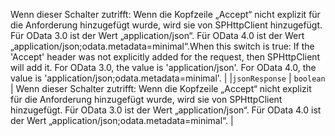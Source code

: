 <span data-ttu-id="7f9c7-p102">Wenn dieser Schalter zutrifft: Wenn die Kopfzeile „Accept“ nicht explizit für die Anforderung hinzugefügt wurde, wird sie von SPHttpClient hinzugefügt. Für OData 3.0 ist der Wert „application/json“. Für OData 4.0 ist der Wert „application/json;odata.metadata=minimal“.</span><span class="sxs-lookup"><span data-stu-id="7f9c7-p102">When this switch is true: If the 'Accept' header was not explicitly added for the request, then SPHttpClient will add it. For OData 3.0, the value is 'application/json'. For OData 4.0, the value is 'application/json;odata.metadata=minimal'.</span></span> |
|`jsonResponse`      | `boolean` | Wenn dieser Schalter zutrifft: Wenn die Kopfzeile „Accept“ nicht explizit für die Anforderung hinzugefügt wurde, wird sie von SPHttpClient hinzugefügt. Für OData 3.0 ist der Wert „application/json“. Für OData 4.0 ist der Wert „application/json;odata.metadata=minimal“. |






